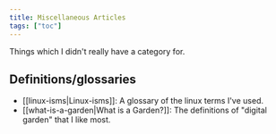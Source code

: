 ```yaml
---
title: Miscellaneous Articles
tags: ["toc"]
---
```

Things which I didn't really have a category for.

## Definitions/glossaries
-  [[linux-isms|Linux-isms]]: A glossary of the linux terms I've used.
- [[what-is-a-garden|What is a Garden?]]: The definitions of "digital garden" that I like most.